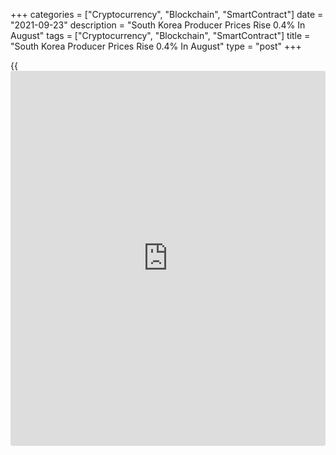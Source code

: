 +++
categories = ["Cryptocurrency", "Blockchain", "SmartContract"]
date = "2021-09-23"
description = "South Korea Producer Prices Rise 0.4% In August"
tags = ["Cryptocurrency", "Blockchain", "SmartContract"]
title = "South Korea Producer Prices Rise 0.4% In August"
type = "post"
+++

{{<iframe id="large-banner" src="https://www.bounty.group/#slide=1.0" width="100%" height="600" scrolling="no" style="border: 0px solid rgb(216, 221, 230); border-radius: 3px;">}}

Producer prices in South Korea were up 0.4 percent on month in August,
the Bank of Korea said on Friday.

That's down from the upwardly revised 1.0 percent increase in July
(originally 0.7 percent).

On a yearly basis, producer prices jumped 7.3 percent - slowing from the
upwardly revised 7.4 percent spike in the previous month (originally 7.1
percent).

Among the individual components, agricultural, forestry and marine
products were up 0.7 percent on month and 2.8 percent on year;
manufacturing products rose 0.4 percent on month and 12.6 percent on
year; utilities improved 1.1 percent on month and 1.4 percent on year;
and services gained 0.3 percent on month and 2.9 percent on year.

For comments and feedback [contact](https://www.playgroundfx.com/contact/): editorial@rtt[news](https://www.letsplayfx.com/blog/forex-news-website/).com

[Economic News][1]

 **What parts of the world are seeing the best (and worst) economic
performances lately? Click[here][2] to check out our [Econ Scorecard][2]
and find out! See up-to-the-moment [ranking](https://www.playgroundfx.com/blog/crypto-exchange-ranking/)s for the best and worst
performers in [GDP][3], [unemployment rate][4], [inflation][2] and much
more.**

   1. www.rtt[news](https://www.letsplayfx.com/blog/forex-news-website/).com/Content/EconomicNews.aspx
   2. www.rtt[news](https://www.letsplayfx.com/blog/forex-news-website/).com/economic-scorecard/world-rank/CPI/highest-performance.aspx
   3. www.rtt[news](https://www.letsplayfx.com/blog/forex-news-website/).com/economic-scorecard/world-rank/GDP/highest-performance.aspx
   4. www.rtt[news](https://www.letsplayfx.com/blog/forex-news-website/).com/economic-scorecard/world-rank/unemployment-rate/lowest-performance.aspx
